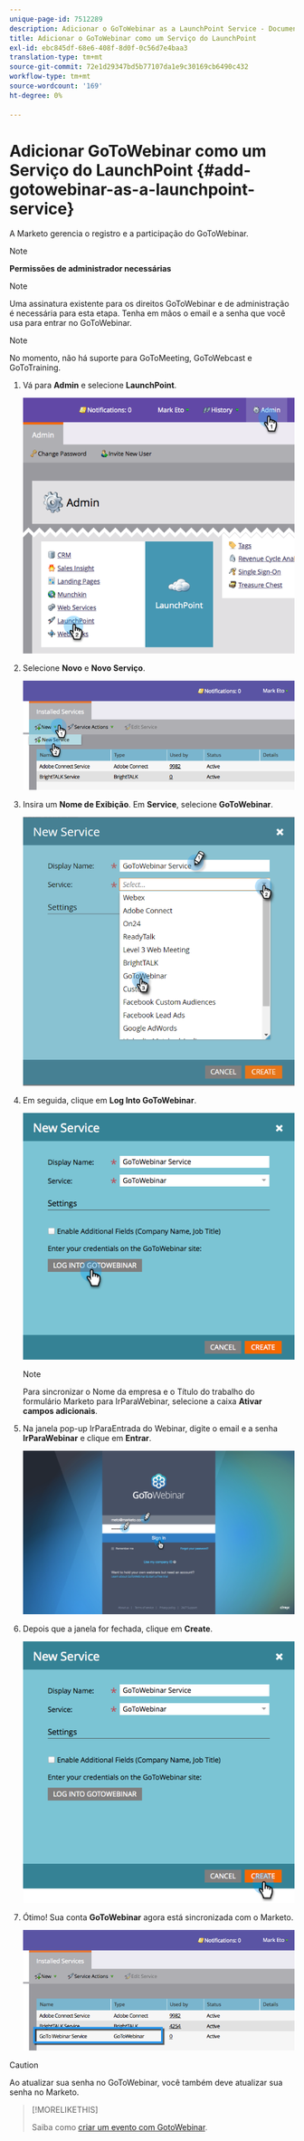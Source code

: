 ```yaml
---
unique-page-id: 7512289
description: Adicionar o GoToWebinar as a LaunchPoint Service - Documentos do Marketo - Documentação do produto
title: Adicionar o GoToWebinar como um Serviço do LaunchPoint
exl-id: ebc845df-68e6-408f-8d0f-0c56d7e4baa3
translation-type: tm+mt
source-git-commit: 72e1d29347bd5b77107da1e9c30169cb6490c432
workflow-type: tm+mt
source-wordcount: '169'
ht-degree: 0%

---
```


# Adicionar GoToWebinar como um Serviço do LaunchPoint {#add-gotowebinar-as-a-launchpoint-service}

A Marketo gerencia o registro e a participação do GoToWebinar.

>[!NOTE]
>
>**Permissões de administrador necessárias**

>[!NOTE]
>
>Uma assinatura existente para os direitos GoToWebinar e de administração é necessária para esta etapa. Tenha em mãos o email e a senha que você usa para entrar no GoToWebinar.

>[!NOTE]
>
>No momento, não há suporte para GoToMeeting, GoToWebcast e GoToTraining.

1. Vá para **Admin** e selecione **LaunchPoint**.

   ![](assets/image2015-4-22-15-3a33-3a47.png)

1. Selecione **Novo** e **Novo Serviço**.

   ![](assets/new-service-gotowebinar.png)

1. Insira um **Nome de Exibição**. Em **Service**, selecione **GoToWebinar**.

   ![](assets/new-service-goto-webinar1.png)

1. Em seguida, clique em **Log Into GoToWebinar**.

   ![](assets/image2015-4-22-15-3a57-3a59.png)

   >[!NOTE]
   >
   >Para sincronizar o Nome da empresa e o Título do trabalho do formulário Marketo para IrParaWebinar, selecione a caixa **Ativar campos adicionais**.

1. Na janela pop-up IrParaEntrada do Webinar, digite o email e a senha **IrParaWebinar** e clique em **Entrar**.

   ![](assets/image2015-4-22-15-3a52-3a31.png)

1. Depois que a janela for fechada, clique em **Create**.

   ![](assets/image2015-4-22-15-3a57-3a43.png)

1. Ótimo! Sua conta **GoToWebinar** agora está sincronizada com o Marketo.

   ![](assets/goto-webinar.png)

>[!CAUTION]
>
>Ao atualizar sua senha no GoToWebinar, você também deve atualizar sua senha no Marketo.

>[!MORELIKETHIS]
>
>Saiba como [criar um evento com GotoWebinar](/help/marketo/product-docs/demand-generation/events/create-an-event/create-an-event-with-gotowebinar.md).
